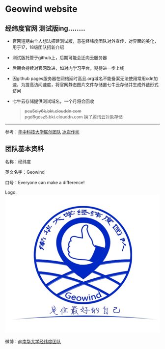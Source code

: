 # Geowind website 
## 经纬度官网 测试版ing........  
- 官网短期由个人想法搭建测试版，意在经纬度团队对外宣传，对界面的美化，用于17，18级团队招新介绍  
- 测试版托管于github上，后期可能会迁向云服务器
- 后期会持续对官网改进，如对内学习平台，期待进一步上线  
- 因github pages服务器在网络延时高且.org域名不能备案无法使用常用cdn加速，为提高访问速度，将官网静态图片文件存储置七牛云存储并生成外链形式访问
- 七牛云存储提供测试域名，一个月将会回收

  > <del>peu5diy6k.bkt.clouddn.com</del>  
  > <del>pgd6gesz5.bkt.clouddn.com</del>
  > 换了腾讯云对象存储
----------

参考：[华中科技大学联创团队](http://www.hustunique.com/)
[冰岩作坊](http://www.bingyan.net/)


## 团队基本资料

名称：经纬度

英文名字：Geowind

口号：Everyone can make a difference!

Logo:![](https://github.com/Geowind/geowind.github.io/blob/master/assets/img/logo-light.jpg)


微博：[@南华大学经纬度团队](http://weibo.com/geowind)

